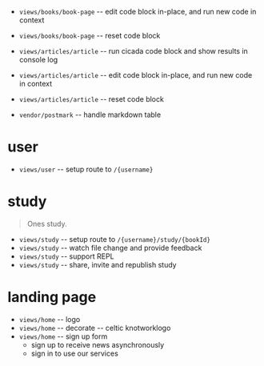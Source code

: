 - `views/books/book-page` -- edit code block in-place, and run new code in context

- `views/books/book-page` -- reset code block

- `views/articles/article` -- run cicada code block and show results in console log
- `views/articles/article` -- edit code block in-place, and run new code in context
- `views/articles/article` -- reset code block

- `vendor/postmark` -- handle markdown table

# user

- `views/user` -- setup route to `/{username}`

# study

> Ones study.

- `views/study` -- setup route to `/{username}/study/{bookId}`
- `views/study` -- watch file change and provide feedback
- `views/study` -- support REPL
- `views/study` -- share, invite and republish study

# landing page

- `views/home` -- logo
- `views/home` -- decorate -- celtic knotworklogo
- `views/home` -- sign up form
  - sign up to receive news asynchronously
  - sign in to use our services

